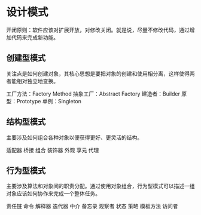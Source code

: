 # 设计模式

开闭原则：软件应该对扩展开放，对修改关闭。就是说，尽量不修改代码，通过增加代码来完成新功能。

## 创建型模式

关注点是如何创建对象，其核心思想是要把对象的创建和使用相分离，这样使得两者能相对独立地变换。

工厂方法：Factory Method
抽象工厂：Abstract Factory
建造者：Builder
原型：Prototype
单例：Singleton

## 结构型模式

主要涉及如何组合各种对象以便获得更好、更灵活的结构。

适配器
桥接
组合
装饰器
外观
享元
代理

## 行为型模式

主要涉及算法和对象间的职责分配。通过使用对象组合，行为型模式可以描述一组对象应该如何协作来完成一个整体任务。

责任链
命令
解释器
迭代器
中介
备忘录
观察者
状态
策略
模板方法
访问者
